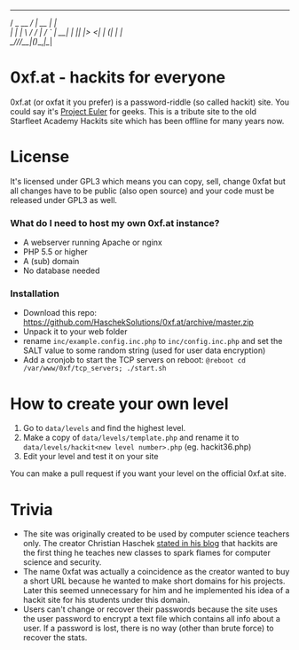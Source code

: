   ___        __       _ 
 / _ \__  __/ _| __ _| |_  
| | | \ \/ / |_ / _` | __| 
| |_| |>  <|  _| (_| | |_   
 \___//_/\_\_|(_)__,_|\__|  

# 0xf.at - hackits for everyone

0xf.at (or oxfat it you prefer) is a password-riddle (so called hackit) site. You could say it's [Project Euler](https://projecteuler.net/) for geeks.
This is a tribute site to the old Starfleet Academy Hackits site which has been offline for many years now.

# License
It's licensed under GPL3 which means you can copy, sell, change 0xfat but all changes have to be public (also open source) and your code must be released under GPL3 as well.

### What do I need to host my own 0xf.at instance?
- A webserver running Apache or nginx
- PHP 5.5 or higher
- A (sub) domain
- No database needed

### Installation
- Download this repo: https://github.com/HaschekSolutions/0xf.at/archive/master.zip
- Unpack it to your web folder
- rename ```inc/example.config.inc.php``` to ```inc/config.inc.php``` and set the SALT value to some random string (used for user data encryption)
- Add a cronjob to start the TCP servers on reboot: ```@reboot cd /var/www/0xf/tcp_servers; ./start.sh```


# How to create your own level

1. Go to ```data/levels``` and find the highest level.
2. Make a copy of ```data/levels/template.php``` and rename it to ```data/levels/hackit<new level number>.php``` (eg. hackit36.php)
3. Edit your level and test it on your site

You can make a pull request if you want your level on the official 0xf.at site.

# Trivia
- The site was originally created to be used by computer science teachers only. The creator Christian Haschek [stated in his blog](http://blog.haschek.at/post/f7e62) that hackits are the first thing he teaches new classes to spark flames for computer science and security.
- The name 0xfat was actually a coincidence as the creator wanted to buy a short URL because he wanted to make short domains for his projects. Later this seemed unnecessary for him and he implemented his idea of a hackit site for his students under this domain.
- Users can't change or recover their passwords because the site uses the user password to encrypt a text file which contains all info about a user. If a password is lost, there is no way (other than brute force) to recover the stats.